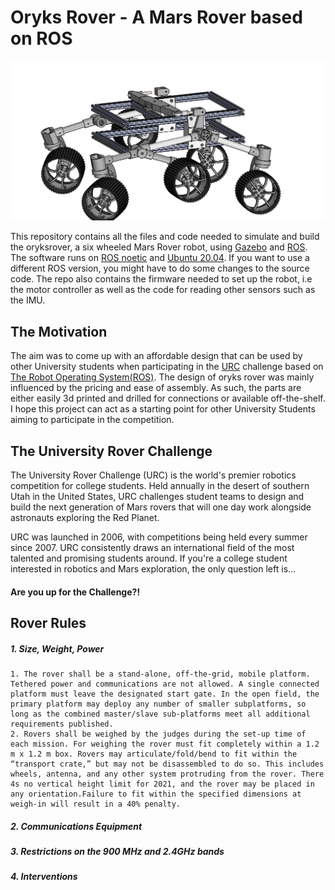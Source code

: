 # Oryks Rover - A Mars Rover based on ROS

![orykrover assembly](https://github.com/lyleokoth/oryksRover/blob/main/src/rover_description/CAD/Pictures/Mars%20Rover.JPG)

This repository contains all the files and code needed to simulate and build the oryksrover, a six wheeled Mars Rover robot, using [Gazebo](http://gazebosim.org/)  and [ROS](https://www.ros.org/).
The software runs on [ROS noetic](http://wiki.ros.org/noetic) and [Ubuntu 20.04](http://www.releases.ubuntu.com/20.04/). If you want to use a different ROS version, you might have to do some changes to the source code.
The repo also contains the firmware needed to set up the robot, i.e the motor controller as well as the code for reading other sensors such as the IMU.

## The Motivation

The aim was to come up with an affordable design that can be used by other University students when participating in the [URC](http://urc.marssociety.org/) challenge based on [The Robot Operating System(ROS)](https://www.ros.org/). The design of oryks rover was mainly influenced by the pricing and ease of assembly. As such, the parts are either easily 3d printed and drilled for connections or available off-the-shelf. I hope this project can act as a starting point for other University Students aiming to participate in the competition.

## The University Rover Challenge

The University Rover Challenge (URC) is the world's premier robotics competition for college students.  Held annually in the desert of southern Utah in the United States, URC challenges student teams to design and build the next generation of Mars rovers that will one day work alongside astronauts exploring the Red Planet.
 
URC was launched in 2006, with competitions being held every summer since 2007.  URC consistently draws an international field of the most talented and promising students around.  If you're a college student interested in robotics and Mars exploration, the only question left is...
 
####                        Are you up for the Challenge?!

## Rover Rules
##### 1. Size, Weight, Power
    1. The rover shall be a stand-alone, off-the-grid, mobile platform. Tethered power and communications are not allowed. A single connected platform must leave the designated start gate. In the open field, the primary platform may deploy any number of smaller subplatforms, so long as the combined master/slave sub-platforms meet all additional requirements published. 
    2. Rovers shall be weighed by the judges during the set-up time of each mission. For weighing the rover must fit completely within a 1.2 m x 1.2 m box. Rovers may articulate/fold/bend to fit within the “transport crate,” but may not be disassembled to do so. This includes wheels, antenna, and any other system protruding from the rover. There 4s no vertical height limit for 2021, and the rover may be placed in any orientation.Failure to fit within the specified dimensions at weigh-in will result in a 40% penalty.
##### 2. Communications Equipment
##### 3. Restrictions on the 900 MHz and 2.4GHz bands
##### 4. Interventions